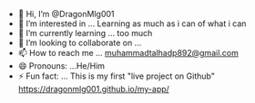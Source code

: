 - 👋 Hi, I’m @DragonMlg001
- 👀 I’m interested in ... Learning as much as i can of what i can
- 🌱 I’m currently learning ... too much
- 💞️ I’m looking to collaborate on ...
- 📫 How to reach me ... muhammadtalhadp892@gmail.com
- 😄 Pronouns: ...He/Him
- ⚡ Fun fact: ... This is my first "live project on Github" https://dragonmlg001.github.io/my-app/

<!---
DragonMlg001/DragonMlg001 is a ✨ special ✨ repository because its `README.md` (this file) appears on your GitHub profile.
You can click the Preview link to take a look at your changes.
--->
